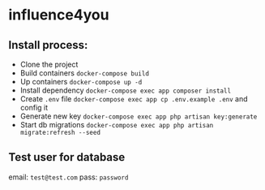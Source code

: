 # influence4you
## Install process:
- Clone the project
- Build containers `docker-compose build`
- Up containers `docker-compose up -d`
- Install dependency `docker-compose exec app composer install`
- Create `.env` file `docker-compose exec app cp .env.example .env` and config it
- Generate new key `docker-compose exec app php artisan key:generate`
- Start db migrations `docker-compose exec app php artisan migrate:refresh --seed`

## Test user for database
email: `test@test.com`
pass: `password`
